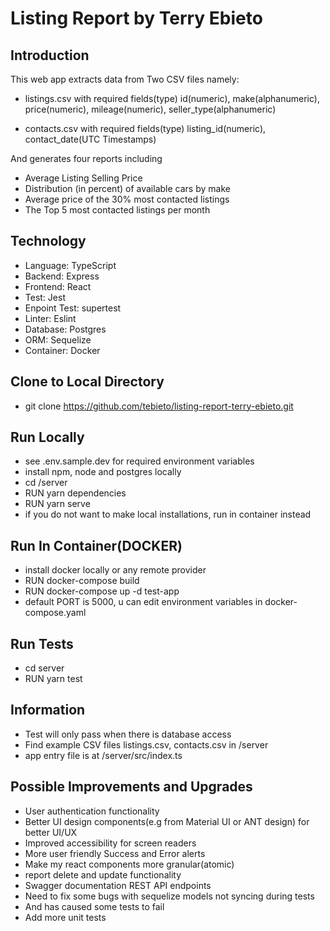 # Listing Report by Terry Ebieto

## Introduction
This web app extracts data from Two CSV files namely:

* listings.csv with required fields(type) id(numeric), make(alphanumeric), price(numeric), mileage(numeric), seller_type(alphanumeric)

* contacts.csv with required fields(type) listing_id(numeric), contact_date(UTC Timestamps)

And generates four reports including

* Average Listing Selling Price
* Distribution (in percent) of available cars by make
* Average price of the 30% most contacted listings
* The Top 5 most contacted listings per month

## Technology
* Language: TypeScript
* Backend: Express
* Frontend: React
* Test: Jest
* Enpoint Test: supertest
* Linter: Eslint
* Database: Postgres
* ORM: Sequelize
* Container: Docker

## Clone to Local Directory
* git clone https://github.com/tebieto/listing-report-terry-ebieto.git

## Run Locally
* see .env.sample.dev for required environment variables
* install npm, node and postgres locally
* cd /server
* RUN yarn dependencies
* RUN yarn serve
* if you do not want to make local installations, run in container instead

## Run In Container(DOCKER)
* install docker locally or any remote provider
* RUN docker-compose build
* RUN docker-compose up -d test-app
* default PORT is 5000, u can edit environment variables in docker-compose.yaml

## Run Tests
* cd server
* RUN yarn test

## Information
* Test will only pass when there is database access
* Find example CSV files listings.csv, contacts.csv in /server
* app entry file is at /server/src/index.ts

## Possible Improvements and Upgrades
* User authentication functionality
* Better UI design components(e.g from Material UI or ANT design) for better UI/UX 
* Improved accessibility for screen readers
* More user friendly Success and Error alerts
* Make my react components more granular(atomic)
* report delete and update functionality
* Swagger documentation REST API endpoints
* Need to fix some bugs with sequelize models not syncing during tests
* And has caused some tests to fail
* Add more unit tests
